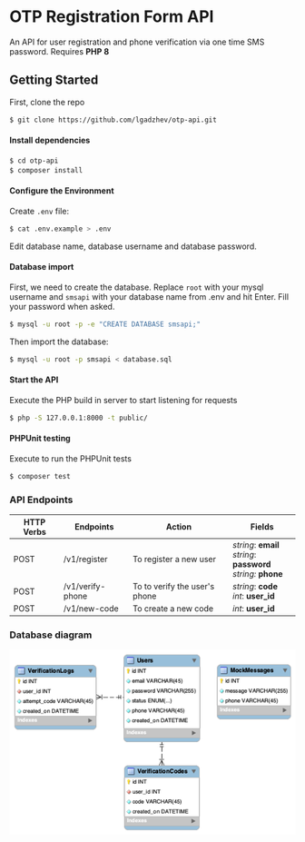 # OTP Registration Form API

An API for user registration and phone verification via one time SMS password. Requires **PHP 8**

## Getting Started
First, clone the repo
```bash
$ git clone https://github.com/lgadzhev/otp-api.git
```

#### Install dependencies
```bash
$ cd otp-api
$ composer install
```

#### Configure the Environment
Create `.env` file:
```bash
$ cat .env.example > .env
``` 

Edit database name, database username and database password.

#### Database import

First, we need to create the database. Replace `root` with your mysql username and `smsapi` with your database name 
from .env and hit Enter. Fill your password when asked. 
```bash
$ mysql -u root -p -e "CREATE DATABASE smsapi;"
```
Then import the database:
```bash
$ mysql -u root -p smsapi < database.sql
```

#### Start the API

Execute the PHP build in server to start listening for requests

```bash
$ php -S 127.0.0.1:8000 -t public/   
```

#### PHPUnit testing

Execute to run the PHPUnit tests

```bash
$ composer test
```

### API Endpoints
| HTTP Verbs | Endpoints        | Action                         | Fields                                                                 |
|------------|------------------|--------------------------------|------------------------------------------------------------------------|
| POST       | /v1/register     | To register a new user         | _string_: **email**<br/>_string_: **password**<br/>_string:_ **phone** |
| POST       | /v1/verify-phone | To to verify the user's phone  | _string_: **code**<br/>_int_: **user_id**                              |
| POST       | /v1/new-code     | To create a new code           | _int_: **user_id**                                                     |


### Database diagram

![Database diagram](https://github.com/lgadzhev/otp-api/blob/main/database-diagram.png?raw=true)
